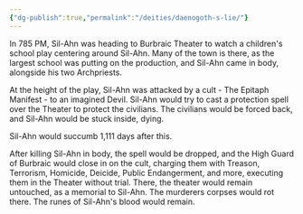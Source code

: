 ```yaml
---
{"dg-publish":true,"permalink":"/deities/daenogoth-s-lie/"}
---
```


In 785 PM, Sil-Ahn was heading to Burbraic Theater to watch a children's school play centering around Sil-Ahn. Many of the town is there, as the largest school was putting on the production, and Sil-Ahn came in body, alongside his two Archpriests.

At the height of the play, Sil-Ahn was attacked by a cult - The Epitaph Manifest - to an imagined Devil. Sil-Ahn would try to cast a protection spell over the Theater to protect the civilians. The civilians would be forced back, and Sil-Ahn would be stuck inside, dying.

Sil-Ahn would succumb 1,111 days after this.

After killing Sil-Ahn in body, the spell would be dropped, and the High Guard of Burbraic would close in on the cult, charging them with Treason, Terrorism, Homicide, Deicide, Public Endangerment, and more, executing them in the Theater without trial. There, the theater would remain untouched, as a memorial to Sil-Ahn. The murderers corpses would rot there. The runes of Sil-Ahn's blood would remain.



